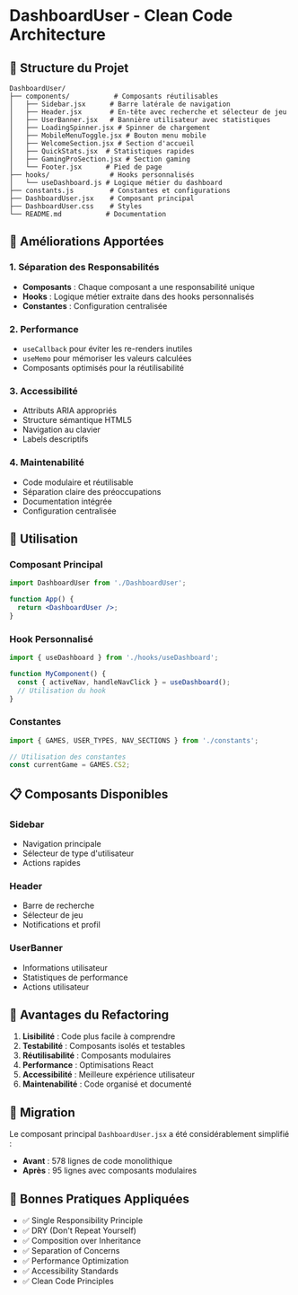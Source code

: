 # DashboardUser - Clean Code Architecture

## 📁 Structure du Projet

```
DashboardUser/
├── components/           # Composants réutilisables
│   ├── Sidebar.jsx      # Barre latérale de navigation
│   ├── Header.jsx       # En-tête avec recherche et sélecteur de jeu
│   ├── UserBanner.jsx   # Bannière utilisateur avec statistiques
│   ├── LoadingSpinner.jsx # Spinner de chargement
│   ├── MobileMenuToggle.jsx # Bouton menu mobile
│   ├── WelcomeSection.jsx # Section d'accueil
│   ├── QuickStats.jsx  # Statistiques rapides
│   ├── GamingProSection.jsx # Section gaming
│   └── Footer.jsx      # Pied de page
├── hooks/               # Hooks personnalisés
│   └── useDashboard.js # Logique métier du dashboard
├── constants.js         # Constantes et configurations
├── DashboardUser.jsx    # Composant principal
├── DashboardUser.css    # Styles
└── README.md           # Documentation
```

## 🎯 Améliorations Apportées

### 1. **Séparation des Responsabilités**
- **Composants** : Chaque composant a une responsabilité unique
- **Hooks** : Logique métier extraite dans des hooks personnalisés
- **Constantes** : Configuration centralisée

### 2. **Performance**
- `useCallback` pour éviter les re-renders inutiles
- `useMemo` pour mémoriser les valeurs calculées
- Composants optimisés pour la réutilisabilité

### 3. **Accessibilité**
- Attributs ARIA appropriés
- Structure sémantique HTML5
- Navigation au clavier
- Labels descriptifs

### 4. **Maintenabilité**
- Code modulaire et réutilisable
- Séparation claire des préoccupations
- Documentation intégrée
- Configuration centralisée

## 🔧 Utilisation

### Composant Principal
```jsx
import DashboardUser from './DashboardUser';

function App() {
  return <DashboardUser />;
}
```

### Hook Personnalisé
```jsx
import { useDashboard } from './hooks/useDashboard';

function MyComponent() {
  const { activeNav, handleNavClick } = useDashboard();
  // Utilisation du hook
}
```

### Constantes
```jsx
import { GAMES, USER_TYPES, NAV_SECTIONS } from './constants';

// Utilisation des constantes
const currentGame = GAMES.CS2;
```

## 📋 Composants Disponibles

### Sidebar
- Navigation principale
- Sélecteur de type d'utilisateur
- Actions rapides

### Header
- Barre de recherche
- Sélecteur de jeu
- Notifications et profil

### UserBanner
- Informations utilisateur
- Statistiques de performance
- Actions utilisateur

## 🚀 Avantages du Refactoring

1. **Lisibilité** : Code plus facile à comprendre
2. **Testabilité** : Composants isolés et testables
3. **Réutilisabilité** : Composants modulaires
4. **Performance** : Optimisations React
5. **Accessibilité** : Meilleure expérience utilisateur
6. **Maintenabilité** : Code organisé et documenté

## 🔄 Migration

Le composant principal `DashboardUser.jsx` a été considérablement simplifié :
- **Avant** : 578 lignes de code monolithique
- **Après** : 95 lignes avec composants modulaires

## 📝 Bonnes Pratiques Appliquées

- ✅ Single Responsibility Principle
- ✅ DRY (Don't Repeat Yourself)
- ✅ Composition over Inheritance
- ✅ Separation of Concerns
- ✅ Performance Optimization
- ✅ Accessibility Standards
- ✅ Clean Code Principles
